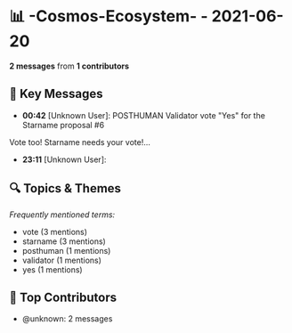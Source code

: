 # 📊 -Cosmos-Ecosystem- - 2021-06-20
**2 messages** from **1 contributors**

## 💬 Key Messages
- **00:42** [Unknown User]: POSTHUMAN Validator vote "Yes" for the Starname proposal #6 

Vote too!
Starname needs your vote!...
- **23:11** [Unknown User]: 

## 🔍 Topics & Themes
*Frequently mentioned terms:*
- vote (3 mentions)
- starname (3 mentions)
- posthuman (1 mentions)
- validator (1 mentions)
- yes (1 mentions)

## 👥 Top Contributors
- @unknown: 2 messages